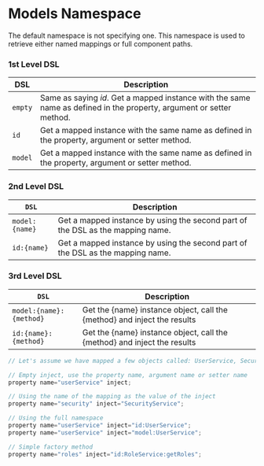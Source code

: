 # Models Namespace

The default namespace is not specifying one. This namespace is used to retrieve either named mappings or full component paths.

### 1st Level DSL

| DSL     | Description                                                                                                          |
| ------- | -------------------------------------------------------------------------------------------------------------------- |
| `empty` | Same as saying _id_. Get a mapped instance with the same name as defined in the property, argument or setter method. |
| `id`    | Get a mapped instance with the same name as defined in the property, argument or setter method.                      |
| `model` | Get a mapped instance with the same name as defined in the property, argument or setter method.                      |

### 2nd Level DSL

| `DSL`          | Description                                                                    |
| -------------- | ------------------------------------------------------------------------------ |
| `model:{name}` | Get a mapped instance by using the second part of the DSL as the mapping name. |
| `id:{name}`    | Get a mapped instance by using the second part of the DSL as the mapping name. |

### 3rd Level DSL

| `DSL`                   | Description                                                              |
| ----------------------- | ------------------------------------------------------------------------ |
| `model:{name}:{method}` | Get the {name} instance object, call the {method} and inject the results |
| `id:{name}:{method}`    | Get the {name} instance object, call the {method} and inject the results |

```javascript
// Let's assume we have mapped a few objects called: UserService, SecurityService and RoleService

// Empty inject, use the property name, argument name or setter name
property name="userService" inject;

// Using the name of the mapping as the value of the inject
property name="security" inject="SecurityService";

// Using the full namespace
property name="userService" inject="id:UserService";
property name="userService" inject="model:UserService";

// Simple factory method
property name="roles" inject="id:RoleService:getRoles";
```

